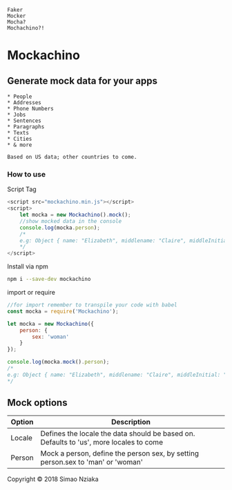 ```
Faker
Mocker
Mocha?
Mochachino?!
```

# Mockachino

## Generate mock data for your apps

    * People
    * Addresses
    * Phone Numbers
    * Jobs
    * Sentences
    * Paragraphs
    * Texts
    * Cities
    * & more

    Based on US data; other countries to come.

### How to use

Script Tag

```js
<script src="mockachino.min.js"></script>
<script>
    let mocka = new Mockachino().mock();
    //show mocked data in the console
    console.log(mocka.person);
    /*
    e.g: Object { name: "Elizabeth", middlename: "Claire", middleInitial: "C.", lastname: "Cook", initials: "E.C", email: "elizabeth.cook@outlook.com", academicTitle: "Dr.", title: "Mrs." }
    */
</script>
```

Install via npm

```bash
npm i --save-dev mockachino
```

import or require

```js
//for import remember to transpile your code with babel
const mocka = require('Mockachino');

let mocka = new Mockachino({
    person: {
        sex: 'woman'
    }
});

console.log(mocka.mock().person);
/*
e.g: Object { name: "Elizabeth", middlename: "Claire", middleInitial: "C.", lastname: "Cook", initials: "E.C", email: "elizabeth.cook@outlook.com", academicTitle: "Dr.", title: "Mrs." }
*/
```

## Mock options

| Option | Description |
| --- | --- |
| Locale | Defines the locale the data should be based on. Defaults to 'us', more locales to come |
| Person | Mock a person, define the person sex, by setting person.sex to 'man' or 'woman' |

Copyright &copy; 2018 Simao Nziaka
